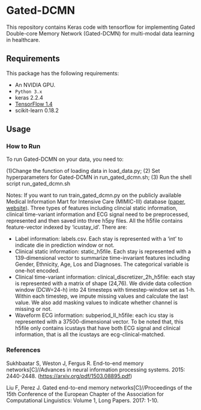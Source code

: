 # Gated-DCMN
This repository contains Keras code with tensorflow for implementing Gated Double-core Memory Network (Gated-DCMN) for multi-modal data learning in healthcare.


## Requirements
This package has the following requirements:
* An NVIDIA GPU.
* `Python 3.x`
* keras 2.2.4
* [TensorFlow 1.4](https://github.com/tensorflow/tensorflow)
* scikit-learn 0.18.2

## Usage
### How to Run
To run Gated-DCMN on your data, you need to: 

(1)Change the function of loading data in load_data.py; (2) Set hyperparameters for Gated-DCMN in run_gated_dcmn.sh; (3) Run the shell script run_gated_dcmn.sh

Notes: If you want to run train_gated_dcmn.py on the publicly available Medical Information Mart for Intensive Care (MIMIC-III) database ([paper](http://www.nature.com/articles/sdata201635), [website](http://mimic.physionet.org)). Three types of features including clincial static information, clinical time-variant information and ECG signal need to be preprocessed, represented and then saved into three h5py files. All the h5file contains feature-vector indexed by ‘icustay_id’. There are:

*	Label information: labels.csv. Each stay is represented with a ‘int’ to indicate die in prediction window or not.
*	Clinical static information: static_h5file. Each stay is represented with a 139-dimensional vector to summarize time-invariant features including Gender, Ethnicity, Age, Los and Diagnoses. The categorical variable is one-hot encoded.
*	Clinical time-variant information: clinical_discretizer_2h_h5file: each stay is represented with a matrix of shape (24,76). We divide data collection window (DCW=24-h) into 24 timesteps with timestep-window set as 1-h. Within each timestep, we impute missing values and calculate the last value. We also add masking values to indicate whether channel is missing or not.
*	Waveform ECG information: subperiod_II_h5file: each icu stay is represented with a 37500-dimensional vector. To be noted that, this h5file only contains icustays that have both ECG signal and clinical information, that is all the icustays are ecg-clinical-matched.

### References
Sukhbaatar S, Weston J, Fergus R. End-to-end memory networks[C]//Advances in neural information processing systems. 2015: 2440-2448. (https://arxiv.org/pdf/1503.08895.pdf)

Liu F, Perez J. Gated end-to-end memory networks[C]//Proceedings of the 15th Conference of the European Chapter of the Association for Computational Linguistics: Volume 1, Long Papers. 2017: 1-10.


